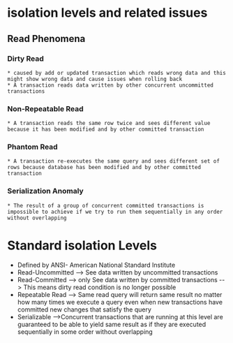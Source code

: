 # isolation levels and related issues

## Read Phenomena
### Dirty Read 
    * caused by add or updated transaction which reads wrong data and this might show wrong data and cause issues when rolling back
    * A transaction reads data written by other concurrent uncommitted transactions
  
### Non-Repeatable Read
    * A transaction reads the same row twice and sees different value because it has been modified and by other committed transaction

### Phantom Read
    * A transaction re-executes the same query and sees different set of rows because database has been modified and by other committed transaction

### Serialization Anomaly
    * The result of a group of concurrent committed transactions is impossible to achieve if we try to run them sequentially in any order without overlapping

# Standard isolation Levels
* Defined by ANSI- American National Standard Institute
*  Read-Uncommitted --> See data written by uncommitted transactions
*  Read-Committed --> only See data written by committed transactions --> This means dirty read condition is no longer possible
*  Repeatable Read --> Same read query will return same result no matter how many times we execute a query even when new transactions have committed new changes that satisfy the query
*  Serializable -->Concurrent transactions that are running at this level are guaranteed to be able to yield same result as if they are executed sequentially in some order without overlapping
